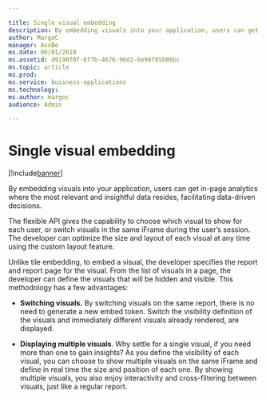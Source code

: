```yaml
---

title: Single visual embedding
description: By embedding visuals into your application, users can get in-page analytics where the most relevant and insightful data resides, facilitating data-driven decisions.
author: MargoC
manager: AnnBe
ms.date: 06/01/2018
ms.assetid: d9190f0f-6f7b-4676-96d2-6e98f85b06bc
ms.topic: article
ms.prod: 
ms.service: business-applications
ms.technology: 
ms.author: margoc
audience: Admin

---
```

#  Single visual embedding




[!include[banner](../../../includes/banner.md)]

By embedding visuals into your application, users can get in-page analytics
where the most relevant and insightful data resides, facilitating data-driven
decisions.

The flexible API gives the capability to choose which visual to show for each
user, or switch visuals in the same iFrame during the user’s session. The
developer can optimize the size and layout of each visual at any time using the
custom layout feature.

Unlike tile embedding, to embed a visual, the developer specifies the report and
report page for the visual. From the list of visuals in a page, the developer
can define the visuals that will be hidden and visible. This methodology has a
few advantages:

-   **Switching visuals.** By switching visuals on the same report, there is no
    need to generate a new embed token. Switch the visibility definition of the
    visuals and immediately different visuals already rendered, are displayed.

-   **Displaying multiple visuals**. Why settle for a single visual, if you need
    more than one to gain insights? As you define the visibility of each visual,
    you can choose to show multiple visuals on the same iFrame and define in
    real time the size and position of each one. By showing multiple visuals,
    you also enjoy interactivity and cross-filtering between visuals, just like
    a regular report.
